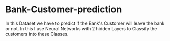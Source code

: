 # Bank-Customer-prediction

In this Dataset we have to predict if the Bank's Customer will leave the bank or not. In this I use Neural Networks with 2 hidden Layers to Classify the customers into these Classes.
